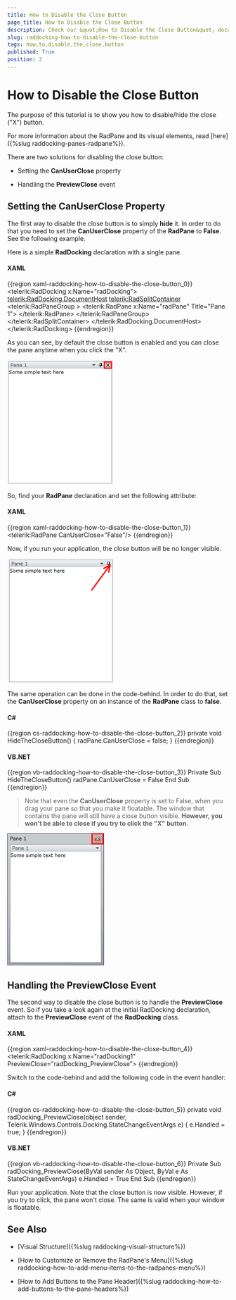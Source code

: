 ```yaml
---
title: How to Disable the Close Button
page_title: How to Disable the Close Button
description: Check our &quot;How to Disable the Close Button&quot; documentation article for the RadDocking {{ site.framework_name }} control.
slug: raddocking-how-to-disable-the-close-button
tags: how,to,disable,the,close,button
published: True
position: 2
---
```


# How to Disable the Close Button

The purpose of this tutorial is to show you how to disable/hide the close ("X") button. 

For more information about the RadPane and its visual elements, read [here]({%slug raddocking-panes-radpane%}).

There are two solutions for disabling the close button:

* Setting the __CanUserClose__ property

* Handling the __PreviewClose__ event

## Setting the CanUserClose Property

The first way to disable the close button is to simply __hide__ it. In order to do that you need to set the __CanUserClose__ property of the __RadPane__ to __False__. See the following example.

Here is a simple __RadDocking__ declaration with a single pane.

#### __XAML__

{{region xaml-raddocking-how-to-disable-the-close-button_0}}
	<telerik:RadDocking x:Name="radDocking">
	    <telerik:RadDocking.DocumentHost>
	        <telerik:RadSplitContainer>
	            <telerik:RadPaneGroup >
	                <telerik:RadPane x:Name="radPane" Title="Pane 1">
	                    <TextBlock Text="Some simple text here"></TextBlock>
	                </telerik:RadPane>
	            </telerik:RadPaneGroup>
	        </telerik:RadSplitContainer>
	    </telerik:RadDocking.DocumentHost>
	</telerik:RadDocking>
{{endregion}}

As you can see, by default the close button is enabled and you can close the pane anytime when you click the "X".

![WPF RadDocking ](images/RadDocking_HowTo_DisableCloseButton_010.png)

So, find your __RadPane__ declaration and set the following attribute:

#### __XAML__

{{region xaml-raddocking-how-to-disable-the-close-button_1}}
	<telerik:RadPane CanUserClose="False"/>
{{endregion}}

Now, if you run your application, the close button will be no longer visible.

![WPF RadDocking ](images/RadDocking_HowTo_DisableCloseButton_020.png)

The same operation can be done in the code-behind. In order to do that, set the __CanUserClose__ property on an instance of the __RadPane__ class to __false__.

#### __C#__

{{region cs-raddocking-how-to-disable-the-close-button_2}}
	private void HideTheCloseButton()
	{
	    radPane.CanUserClose = false;
	}
{{endregion}}

#### __VB.NET__

{{region vb-raddocking-how-to-disable-the-close-button_3}}
	Private Sub HideTheCloseButton()
		radPane.CanUserClose = False
	End Sub
{{endregion}}

>Note that even the __CanUserClose__ property is set to False, when you drag your pane so that you make it floatable. The window that contains the pane will still have a close button visible. __However, you won't be able to close if you try to click the "X" button.__

![WPF RadDocking ](images/RadDocking_HowTo_DisableCloseButton_030.png)

## Handling the PreviewClose Event

The second way to disable the close button is to handle the __PreviewClose__ event. So if you take a look again at the initial RadDocking declaration, attach to the __PreviewClose__ event of the __RadDocking__ class.

#### __XAML__

{{region xaml-raddocking-how-to-disable-the-close-button_4}}
	<telerik:RadDocking x:Name="radDocking1" PreviewClose="radDocking_PreviewClose">
{{endregion}}

Switch to the code-behind and add the following code in the event handler:

#### __C#__

{{region cs-raddocking-how-to-disable-the-close-button_5}}
	private void radDocking_PreviewClose(object sender, Telerik.Windows.Controls.Docking.StateChangeEventArgs e)
	{
	    e.Handled = true;
	}
{{endregion}}

#### __VB.NET__

{{region vb-raddocking-how-to-disable-the-close-button_6}}
	Private Sub radDocking_PreviewClose(ByVal sender As Object, ByVal e As StateChangeEventArgs)
		e.Handled = True
	End Sub
{{endregion}}

Run your application. Note that the close button is now visible. However, if you try to click, the pane won't close. The same is valid when your window is floatable.

## See Also

 * [Visual Structure]({%slug raddocking-visual-structure%})

 * [How to Customize or Remove the RadPane's Menu]({%slug raddocking-how-to-add-menu-items-to-the-radpanes-menu%})

 * [How to Add Buttons to the Pane Header]({%slug raddocking-how-to-add-buttons-to-the-pane-headers%})

